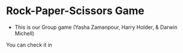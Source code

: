 # Rock-Paper-Scissors Game

- This is our Group game (Yasha Zamanpour, Harry Holder, & Darwin Michell)

You can check it in 
